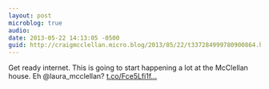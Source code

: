 ```yaml
---
layout: post
microblog: true
audio: 
date: 2013-05-22 14:13:05 -0500
guid: http://craigmcclellan.micro.blog/2013/05/22/t337284999780900864.html
---
```

Get ready internet. This is going to start happening a lot at the McClellan house. Eh @laura_mcclellan? [t.co/Fce5Lfi1f...](http://t.co/Fce5Lfi1fv)
